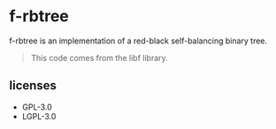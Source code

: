 # f-rbtree

  f-rbtree is an implementation of a red-black self-balancing binary tree.

  > This code comes from the libf library.

## licenses

  - GPL-3.0
  - LGPL-3.0
